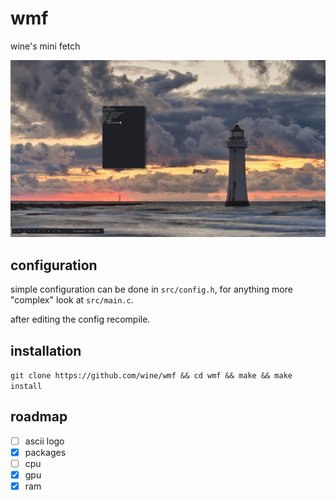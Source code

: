 # wmf
wine's mini fetch

![](_res/showcase.png)

## configuration
simple configuration can be done in `src/config.h`, for anything more "complex"
look at `src/main.c`.

after editing the config recompile.

## installation
`git clone https://github.com/wine/wmf && cd wmf && make && make install`

## roadmap

- [ ] ascii logo
- [x] packages
- [ ] cpu
- [x] gpu
- [x] ram
